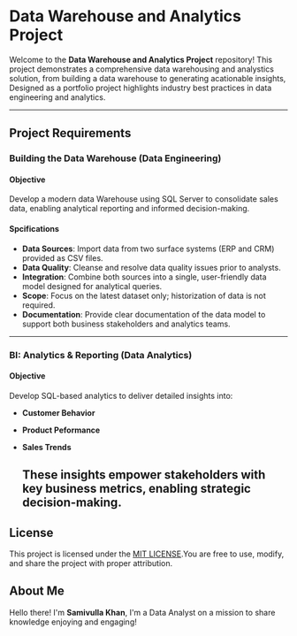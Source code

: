 # Data Warehouse and Analytics Project

Welcome to the **Data Warehouse and Analytics Project** repository! 
This project demonstrates a comprehensive data warehousing and analystics solution, from building a data warehouse to generating acationable insights, Designed as a portfolio project highlights industry best practices in data engineering and analytics. 

---
## Project Requirements

### Building the Data Warehouse (Data Engineering) 

#### Objective 
Develop a modern data Warehouse using SQL Server to consolidate sales data, enabling analytical reporting and informed decision-making.

#### Spcifications 
- **Data Sources**: Import data from two surface systems (ERP and CRM) provided as CSV files.
- **Data Quality**: Cleanse and resolve data quality issues prior to analysts.
- **Integration**: Combine both sources into a single, user-friendly data model designed for analytical queries.
- **Scope**: Focus on the latest dataset only; historization of data is not required.
- **Documentation**: Provide clear documentation of the data model to support both business stakeholders and analytics teams.

---

### BI: Analytics & Reporting (Data Analytics)

#### Objective
Develop SQL-based analytics to deliver detailed insights into:
- **Customer Behavior**
- **Product Peformance**
- **Sales Trends**

  These insights empower stakeholders with key business metrics, enabling strategic decision-making.
  ---
 
## License 

This project is licensed under the [MIT LICENSE](LICENSE).You are free to use, modify, and share the project with proper attribution.

## About Me 
Hello there! I'm **Samivulla Khan**, I'm a Data Analyst on a mission to share knowledge enjoying and engaging!
